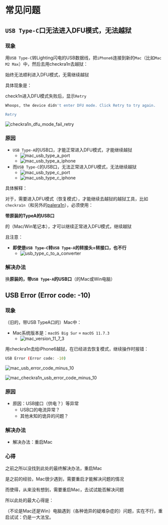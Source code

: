 # 常见问题

## `USB Type-C`口无法进入DFU模式，无法越狱

### 现象

用`USB Type-C`转Lighting闪电的USB数据线，把`iPhone6`连接到新的`Mac`（比如`Mac M2 Max`）中，然后去用checkra1n去越狱：

始终无法顺利进入DFU模式，无需继续越狱

具体现象是：

check1n进入DFU模式失败后，显示`Retry`

```bash
Whoops, the device didn't enter DFU mode. Click Retry to try again.

Retry
```

![checkra1n_dfu_mode_fail_retry](../../../assets/img/checkra1n_dfu_mode_fail_retry.png)

### 原因

* `USB Type-A`的USB口，才能正常进入DFU模式，才能继续越狱
  * ![mac_usb_type_a_port](../../../assets/img/mac_usb_type_a_port.jpg)
  * ![mac_usb_type_a_iphone](../../../assets/img/mac_usb_type_a_iphone.jpg)
* 而`USB Type-C`的USB口，无法正常进入DFU模式，无法继续越狱
  * ![mac_usb_type_c_port](../../../assets/img/mac_usb_type_c_port.jpg)
  * ![mac_usb_type_c_iphone](../../../assets/img/mac_usb_type_c_iphone.jpg)

具体解释：

对于，需要进入DFU模式（恢复模式），才能继续去越狱的越狱工具，比如`checkra1n`（和另外的[palera1n](https://book.crifan.org/books/ios_re_ios15_jailbreak/website/palera1n/before/pre_condition.html)），必须使用：

**带原装的TypeA的USB口**

的（Mac/Win笔记本），才可以继续正常进入DFU模式，继续越狱

且注意：

* **即使是`USB Type-C`转`USB Type-A`的转接头=转接口，也不行**
  * ![usb_type_c_to_a_converter](../../../assets/img/usb_type_c_to_a_converter.jpg)

### 解决办法

换**原装的，带`USB Type-A`的USB口**（的Mac或Win电脑）

## USB Error (Error code: -10)

### 现象

（旧的，带USB TypeA口的）Mac中：

* Mac系统版本是：`macOS Big Sur` = `macOS 11.7.3`
  * ![mac_version_11_7_3](../../../assets/img/mac_version_11_7_3.jpg)

用checkra1n去给iPhone6越狱，在已经进去恢复模式，继续操作时报错：

```bash
USB Error (Error code: -10)
```

![mac_usb_error_code_minus_10](../../../assets/img/mac_usb_error_code_minus_10.png)

![mac_checkra1n_usb_error_code_minus_10](../../../assets/img/mac_checkra1n_usb_error_code_minus_10.png)

### 原因

* 原因：USB接口（供电？）等异常
  * USB口的电流异常？
  * 其他未知的诡异的问题？

### 解决办法

* 解决办法：重启Mac

### 心得

之前之所以没找到此处的最终解决办法，重启Mac

是之前的经验，Mac很少遇到，需要重启才能解决问题的情况

而使得，从来没有想到，需要重启Mac，去试试能否解决问题

所以此处的最大心得是：

（不论是Mac还是Win）电脑遇到（各种诡异的疑难杂症的）问题，实在不行，重启试试：仍是一大法宝。
